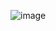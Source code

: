 ![image](https://github.com/JulioSD26/Calculadora-JS/assets/96713318/27994d79-195e-4e2b-bf58-3e9055f0302a)
